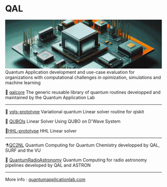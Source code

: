 # QAL
![Generated with Freepik](qal_front.jpeg)
Quantum Application development and use-case evaluation for organizations with computational challenges in opimization, simulations and machine learning 

💎 [qalcore](https://github.com/quantumapplicationlab/qalcore) The generic reusable library of quantum routines developped and maintained by the Quantum Application Lab

----------------------------------------------------

🎯 [vqls-prototype](https://github.com/quantumapplicationlab/vqls-prototype) Variational quantum Linear solver routine for qiskit

🎢 [QUBOls](https://github.com/quantumapplicationlab/qubols) Linear Solver Using QUBO on D'Wave System

🚀[HHL-prototype](https://github.com/quantumapplicationlab/hhl_prototype) HHL Linear solver

----------------------------------------------------

⚗️[QC2NL](https://github.com/qc2nl) Quantum Computing for Quantum Chemistry developped by QAL, SURF and the VU

📡 [QuantumRadioAstronomy](https://github.com/QuantumRadioAstronomy) Quantum Computing for radio astronomy pipelines developed by QAL and ASTRON

------------------------------------------------------

More info : [quantumapplicationlab.com](https://quantumapplicationlab.com/)

